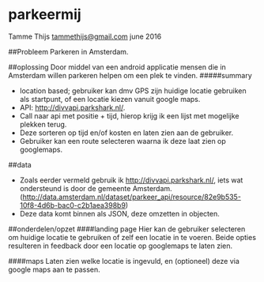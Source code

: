 # parkeermij
Tamme Thijs
tammethijs@gmail.com
june 2016

##Probleem
Parkeren in Amsterdam.

##oplossing
Door middel van een android applicatie mensen die in Amsterdam willen parkeren helpen om een plek te vinden.
#####summary
 - location based; gebruiker kan dmv GPS zijn huidige locatie gebruiken als startpunt, of een locatie kiezen vanuit google maps.
 - API: http://divvapi.parkshark.nl/.
 - Call naar api met positie + tijd, hierop krijg ik een lijst met mogelijke plekken terug.
 - Deze sorteren op tijd en/of kosten en laten zien aan de gebruiker.
 - Gebruiker kan een route selecteren waarna ik deze laat zien op googlemaps.

##data
- Zoals eerder vermeld gebruik ik http://divvapi.parkshark.nl/, iets wat ondersteund is door de gemeente
Amsterdam. (http://data.amsterdam.nl/dataset/parkeer_api/resource/82e9b535-10f8-4d6b-bac0-c2b1aea398b9)
- Deze data komt binnen als JSON, deze omzetten in objecten.

##onderdelen/opzet
####landing page
Hier kan de gebruiker selecteren om huidige locatie te gebruiken of zelf een locatie in te voeren. Beide opties
resulteren in feedback door een locatie op googlemaps te laten zien.

####maps
Laten zien welke locatie is ingevuld, en (optioneel) deze via google maps aan te passen.


 




